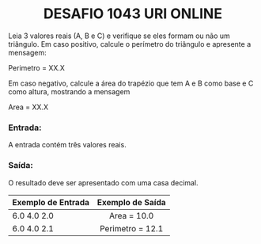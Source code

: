 <center><h1>DESAFIO 1043 URI ONLINE</h1></center>

Leia 3 valores reais (A, B e C) e verifique se eles formam ou não um triângulo. Em caso positivo, calcule o perímetro do triângulo e apresente a mensagem:

Perimetro = XX.X

Em caso negativo, calcule a área do trapézio que tem A e B como base e C como altura, mostrando a mensagem

Area = XX.X

<h3>Entrada:</h3>

A entrada contém três valores reais.

<h3>Saída:</h3>

O resultado deve ser apresentado com uma casa decimal.



| Exemplo de Entrada | Exemplo de Saída |
| ------------------ | :--------------: |
| 6.0 4.0 2.0        |   Area = 10.0    |
| 6.0 4.0 2.1        | Perimetro = 12.1 |
